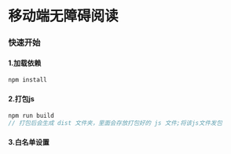 # 移动端无障碍阅读

### 快速开始

#### 1.加载依赖

```bash
npm install
```

#### 2.打包js

```javascript
npm run build
// 打包后会生成 dist 文件夹，里面会存放打包好的 js 文件;将该js文件发包
```
#### 3.白名单设置
